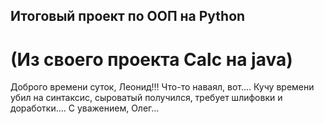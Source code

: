 Итоговый проект по ООП на Python 
-----------------------------------
(Из своего проекта Calc на java)
====================================
Доброго времени суток, Леонид!!!
Что-то наваял, вот....
Кучу времени убил на синтаксис,
сыроватый получился, требует шлифовки и доработки....
С уважением, Олег...
